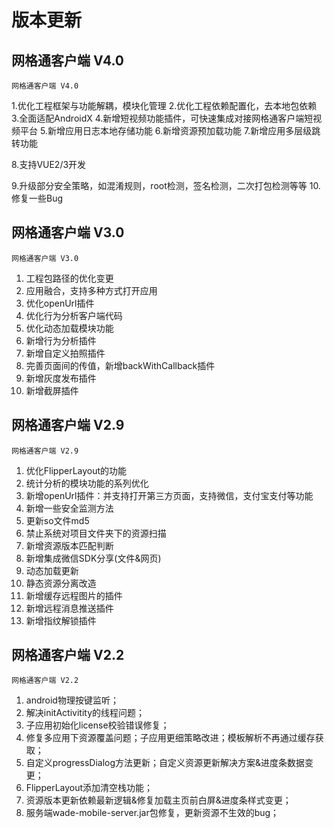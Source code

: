 # 版本更新

<!-- timeline -->

## 网格通客户端 V4.0

`网格通客户端 V4.0`

1.优化工程框架与功能解耦，模块化管理
2.优化工程依赖配置化，去本地包依赖
3.全面适配AndroidX
4.新增短视频功能插件，可快速集成对接网格通客户端短视频平台
5.新增应用日志本地存储功能
6.新增资源预加载功能
7.新增应用多层级跳转功能

8.支持VUE2/3开发

9.升级部分安全策略，如混淆规则，root检测，签名检测，二次打包检测等等
10.修复一些Bug

## 网格通客户端 V3.0

`网格通客户端 V3.0`

1. 工程包路径的优化变更
2. 应用融合，支持多种方式打开应用
3. 优化openUrl插件
4. 优化行为分析客户端代码
5. 优化动态加载模块功能
6. 新增行为分析插件
7. 新增自定义拍照插件
8. 完善页面间的传值，新增backWithCallback插件
9. 新增灰度发布插件
10. 新增截屏插件

<!-- /timeline -->

<!-- timeline -->

## 网格通客户端 V2.9

`网格通客户端 V2.9`

1. 优化FlipperLayout的功能
2. 统计分析的模块功能的系列优化
3. 新增openUrl插件：并支持打开第三方页面，支持微信，支付宝支付等功能
4. 新增一些安全监测方法
5. 更新so文件md5
6. 禁止系统对项目文件夹下的资源扫描
7. 新增资源版本匹配判断
8. 新增集成微信SDK分享(文件&网页)
9. 动态加载更新
10. 静态资源分离改造
11. 新增缓存远程图片的插件
12. 新增远程消息推送插件
13. 新增指纹解锁插件

<!-- /timeline -->

<!-- timeline -->

## 网格通客户端 V2.2

`网格通客户端 V2.2`

1. android物理按键监听；
2. 解决initActivitity的线程问题；
3. 子应用初始化license校验错误修复；
4. 修复多应用下资源覆盖问题；子应用更细策略改进；模板解析不再通过缓存获取；
5. 自定义progressDialog方法更新；自定义资源更新解决方案&进度条数据变更；
6. FlipperLayout添加清空栈功能；
7. 资源版本更新依赖最新逻辑&修复加载主页前白屏&进度条样式变更；
8. 服务端wade-mobile-server.jar包修复，更新资源不生效的bug；

<!-- /timeline -->